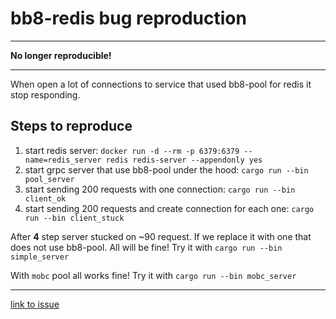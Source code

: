 # bb8-redis bug reproduction

---

**No longer reproducible!**

---

When open a lot of connections to service that used bb8-pool for redis it stop responding.

## Steps to reproduce

1. start redis server: `docker run -d --rm -p 6379:6379 --name=redis_server redis redis-server --appendonly yes`
2. start grpc server that use bb8-pool under the hood: `cargo run --bin pool_server`
3. start sending 200 requests with one connection: `cargo run --bin client_ok`
4. start sending 200 requests and create connection for each one: `cargo run --bin client_stuck`

After **4** step server stucked on ~90 request. If we replace it with one that does not use bb8-pool. All will be fine! Try it with `cargo run --bin simple_server`

With `mobc` pool all works fine! Try it with `cargo run --bin mobc_server`

---

[link to issue](https://github.com/khuey/bb8/issues/84)
